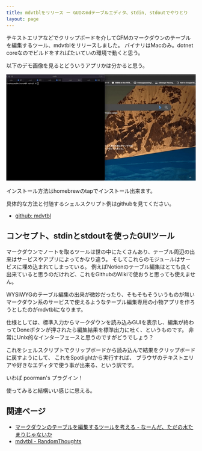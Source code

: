 ```yaml
---
title: mdvtblをリリース ー GUIのmdテーブルエディタ、stdin, stdoutでやりとり
layout: page
---
```

テキストエリアなどでクリップボードを介してGFMのマークダウンのテーブルを編集するツール、mdvtblをリリースしました。
バイナリはMacのみ。dotnet coreなのでビルドをすればたいていの環境で動くと思う。

以下のデモ画像を見るとどういうアプリかは分かると思う。

![demo animation of gif](https://github.com/karino2/mdvtbl/raw/master/screenshot/mdvtbl_demo.gif)

インストール方法はhomebrewのtapでインストール出来ます。

具体的な方法と付随するシェルスクリプト例はgithubを見てください。

- [github: mdvtbl](https://github.com/karino2/mdvtbl)

## コンセプト、stdinとstdoutを使ったGUIツール

マークダウンでノートを取るツールは世の中にたくさんあり、テーブル周辺の出来はサービスやアプリによってかなり違う。
そしてこれらのモジュールはサービスに埋め込まれてしまっている。
例えばNotionのテーブル編集はとても良く出来ていると思うのだけれど、これをGithubのWikiで使おうと思っても使えません。

WYSIWYGのテーブル編集の出来が微妙だったり、そもそもそういうものが無いマークダウン系のサービスで使えるようなテーブル編集専用の小物アプリを作ろうとしたのがmdvtblになります。

仕様としては、標準入力からマークダウンを読み込みGUIを表示し、編集が終わってDoneボタンが押されたら編集結果を標準出力に吐く、というものです。
非常にUnix的なインターフェースと思うのですがどうでしょう？

これをシェルスクリプトでクリップボードから読み込んで結果をクリップボードに戻すようにして、
これをSpotlightから実行すれば、
ブラウザのテキストエリアや好きなエディタで使う事が出来る、という訳です。

いわば poorman's プラグイン！

使ってみると結構いい感じに思える。

## 関連ページ

- [マークダウンのテーブルを編集するツールを考える - なーんだ、ただの水たまりじゃないか](https://karino2.github.io/2022/02/14/table_editor_idea.html)
- [mdvtbl - RandomThoughts](https://karino2.github.io/RandomThoughts/mdvtbl)